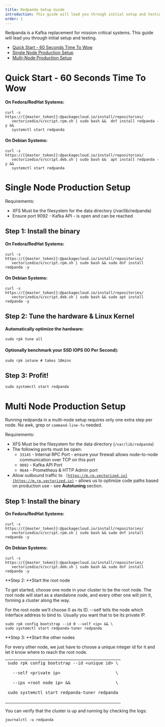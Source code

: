 ```yaml
---
title: Redpanda Setup Guide
introduction: This guide will lead you through initial setup and testing.
order: 1
---
```

Redpanda is a Kafka replacement for mission critical systems. This guide will 
lead you through initial setup and testing.



*   [Quick Start - 60 Seconds Time To Wow](#bookmark=id.kztlmwtzncny)
*   [Single Node Production Setup](#bookmark=id.1e9jonuebw7i)
*   [Multi-Node Production Setup](#bookmark=id.7dy6z0b7blxs)

        
# Quick Start - 60 Seconds Time To Wow
<a name="Quick_Start"></a>
#### On Fedora/RedHat Systems:


```
curl -s https://{{master_token}}:@packagecloud.io/install/repositories/
   vectorizedio/v/script.rpm.sh | sudo bash &&  dnf install redpanda -y &&
   systemctl start redpanda
```



#### On Debian Systems:


```
curl -s https://{{master_token}}:@packagecloud.io/install/repositories/
   vectorizedio/v/script.deb.sh | sudo bash &&  apt install redpanda -y && 
   systemctl start redpanda
```



# Single Node Production Setup
<a name="Single_Node"></a>
Requirements:



*   XFS Must be the filesystem for the data directory (/var/lib/redpanda)
*   Ensure port 9092  - Kafka API - is open and can be reached


## **Step 1**:  Install the binary


#### On Fedora/RedHat Systems:


```
curl -s https://{{master_token}}:@packagecloud.io/install/repositories/
   vectorizedio/v/script.rpm.sh | sudo bash && sudo dnf install redpanda -y
```



#### On Debian Systems:


```
curl -s https://{{master_token}}:@packagecloud.io/install/repositories/
   vectorizedio/v/script.deb.sh | sudo bash && sudo apt install redpanda -y
```



## **Step 2**: Tune the hardware & Linux Kernel


#### Automatically optimize the hardware: 


```
sudo rpk tune all
```



#### Optionally benchmark your SSD IOPS (IO Per Second):


```
sudo rpk iotune # takes 10mins
```



## **Step 3**: Profit!


```
sudo systemctl start redpanda
```



# Multi Node Production Setup
<a name="Multi_Node"></a>
Running redpanda in a multi-node setup requires only one extra step per node. 
No awk, grep or `command-line-fu` needed. 

Requirements:



*   XFS Must be the filesystem for the data directory (`/var/lib/redpanda`)
*   The following ports must be open:
    *   `33145` - Internal RPC Port - ensure your firewall allows node-to-node 
                  communication over TCP  on this port
    *   `9092`  - Kafka API Port
    *   `9644`  - Prometheus & HTTP Admin port
*   Allow outbound traffic to <code>
    [https://m.rp.vectorized.io](https://m.rp.vectorized.io)</code> - allows us
    to optimize code paths based on production use - see <strong>Autotuning
    </strong> section.


## <strong>Step 1</strong>:  Install the binary


#### On Fedora/RedHat Systems:


```
curl -s https://{{master_token}}:@packagecloud.io/install/repositories/
   vectorizedio/v/script.rpm.sh | sudo bash && sudo dnf install redpanda -y
```



#### On Debian Systems:


```
curl -s https://{{master_token}}:@packagecloud.io/install/repositories/
   vectorizedio/v/script.deb.sh | sudo bash && sudo dnf install redpanda -y
```


**Step 2: **Start the root node

To get started, choose one node in your cluster to be the root node. The root
node will start as a standalone node, and every other one will join it, forming 
a cluster along the way.

For the root node we’ll choose 0 as its ID. --self tells the node which 
interface address to bind to. Usually you want that to be its private IP.


```
sudo rpk config bootstrap --id 0 --self <ip> && \
sudo systemctl start redpanda-tuner redpanda
```


**Step 3: **Start the other nodes

For every other node, we just have to choose a unique integer id for it and let 
it know where to reach the root node.


<table>
  <tr>
   <td><code>sudo rpk config bootstrap --id &lt;unique id> \</code>
<p>
<code>  --self &lt;private ip>                      \</code>
<p>
<code>  --ips &lt;root node ip> &&                  \</code>
<p>
<code>sudo systemctl start redpanda-tuner redpanda</code>
   </td>
  </tr>
  <tr>
   <td>
   </td>
  </tr>
</table>


You can verify that the cluster is up and running by checking the logs:


```
journalctl -u redpanda
```
